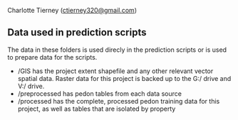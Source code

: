 Charlotte Tierney (ctierney320@gmail.com)

## Data used in prediction scripts
The data in these folders is used direcly in the prediction scripts or is used to prepare data for the scripts.

- /GIS has the project extent shapefile and any other relevant vector spatial data. Raster data for this project is backed up to the G:/ drive and V:/ drive.
- /preprocessed has pedon tables from each data source
- /processed has the complete, processed pedon training data for this project, as well as tables that are isolated by property
